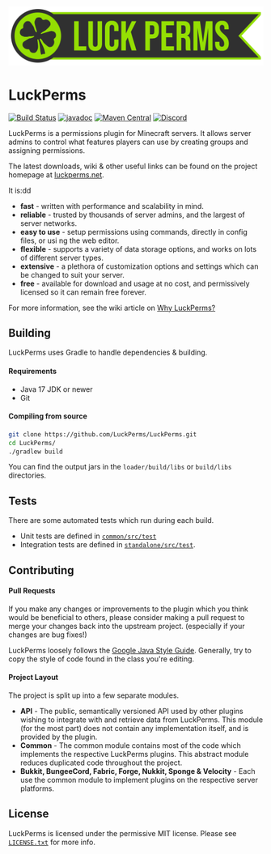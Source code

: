 ![](https://raw.githubusercontent.com/LuckPerms/branding/master/banner/banner.png "Banner")
# LuckPerms
[![Build Status](https://ci.lucko.me/job/LuckPerms/badge/icon)](https://ci.lucko.me/job/LuckPerms/)
[![javadoc](https://javadoc.io/badge2/net.luckperms/api/javadoc.svg)](https://javadoc.io/doc/net.luckperms/api)
[![Maven Central](https://img.shields.io/maven-metadata/v/https/repo1.maven.org/maven2/net/luckperms/api/maven-metadata.xml.svg?label=maven%20central&colorB=brightgreen)](https://search.maven.org/artifact/net.luckperms/api)
[![Discord](https://img.shields.io/discord/241667244927483904.svg?label=discord&logo=discord)](https://discord.gg/luckperms)

LuckPerms is a permissions plugin for Minecraft servers. It allows server admins to control what features players can use by creating groups and assigning permissions.

The latest downloads, wiki & other useful links can be found on the project homepage at [luckperms.net](https://luckperms.net/).

It is:dd

* **fast** - written with performance and scalability in mind.
* **reliable** - trusted by thousands of server admins, and the largest of server networks.
* **easy to use** - setup permissions using commands, directly in config files, or usi ng the web editor. 
* **flexible** - supports a variety of data storage options, and works on lots of different server types.
* **extensive** - a plethora of customization options and settings which can be changed to suit your server.
* **free** - available for download and usage at no cost, and permissively licensed so it can remain free forever.

For more information, see the wiki article on [Why LuckPerms?](https://luckperms.net/wiki/Why-LuckPerms)

## Building
LuckPerms uses Gradle to handle dependencies & building.

#### Requirements
* Java 17 JDK or newer
* Git

#### Compiling from source
```sh
git clone https://github.com/LuckPerms/LuckPerms.git
cd LuckPerms/
./gradlew build
```

You can find the output jars in the `loader/build/libs` or `build/libs` directories.

## Tests
There are some automated tests which run during each build.

* Unit tests are defined in [`common/src/test`](https://github.com/LuckPerms/LuckPerms/tree/master/common/src/test)
* Integration tests are defined in [`standalone/src/test`](https://github.com/LuckPerms/LuckPerms/tree/master/standalone/src/test).

## Contributing
#### Pull Requests
If you make any changes or improvements to the plugin which you think would be beneficial to others, please consider making a pull request to merge your changes back into the upstream project. (especially if your changes are bug fixes!)

LuckPerms loosely follows the [Google Java Style Guide](https://google.github.io/styleguide/javaguide.html). Generally, try to copy the style of code found in the class you're editing. 

#### Project Layout
The project is split up into a few separate modules.

* **API** - The public, semantically versioned API used by other plugins wishing to integrate with and retrieve data from LuckPerms. This module (for the most part) does not contain any implementation itself, and is provided by the plugin.
* **Common** - The common module contains most of the code which implements the respective LuckPerms plugins. This abstract module reduces duplicated code throughout the project.
* **Bukkit, BungeeCord, Fabric, Forge, Nukkit, Sponge & Velocity** - Each use the common module to implement plugins on the respective server platforms.

## License
LuckPerms is licensed under the permissive MIT license. Please see [`LICENSE.txt`](https://github.com/LuckPerms/LuckPerms/blob/master/LICENSE.txt) for more info.
